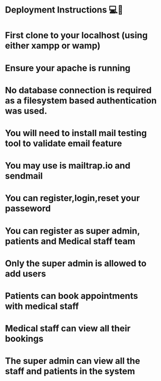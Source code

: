 Deployment Instructions 💻🚀
===============================

# First clone to your localhost (using either xampp or wamp)
# Ensure your apache is running 
# No database connection is required as a filesystem based authentication was used.
# You will need to install mail testing tool to validate email feature
# You may use is mailtrap.io and sendmail
# You can register,login,reset your passeword
# You can register as super admin, patients and Medical staff team
# Only the super admin is allowed to add users
# Patients can book appointments with medical staff
# Medical staff can view all their bookings 
# The super admin can view all the staff and patients in the system


